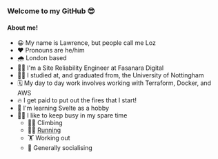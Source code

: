 ### Welcome to my GitHub 😎

#### About me!
- 😀 My name is Lawrence, but people call me Loz
- ❤️ Pronouns are he/him
- 🌧️ London based
- 👷‍♂️ I'm a Site Reliability Engineer at Fasanara Digital
- 👨‍🎓 I studied at, and graduated from, the University of Nottingham
- 🗓 My day to day work involves working with Terraform, Docker, and AWS
- 🔥 I get paid to put out the fires that I start!
- 👀 I'm learning Svelte as a hobby
- 😮‍💨 I like to keep busy in my spare time
  - 🧗‍♂️ Climbing
  - 🏃‍♂️ [Running](https://www.strava.com/athletes/25610785)
  - 🏋️ Working out
  - 🍻 Generally socialising
